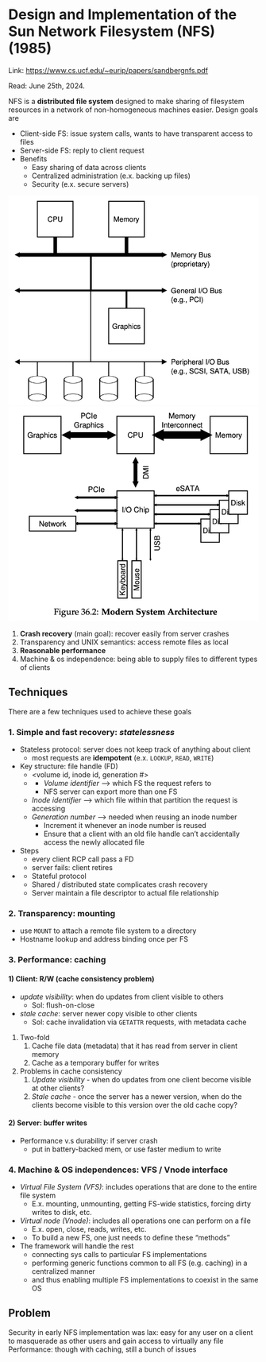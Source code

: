 # Design and Implementation of the Sun Network Filesystem (NFS) (1985) 

Link: https://www.cs.ucf.edu/~eurip/papers/sandbergnfs.pdf

Read: June 25th, 2024.

NFS is a **distributed file system** designed to make sharing of filesystem resources in a network of non-homogeneous machines easier. Design goals are 

- Client-side FS: issue system calls, wants to have transparent access to files
- Server-side FS: reply to client request
- Benefits
    - Easy sharing of data across clients
    - Centralized administration (e.x. backing up files)
    - Security (e.x. secure servers)

![alt text](image.png)
![alt text](image-1.png)

1. **Crash recovery** (main goal): recover easily from server crashes
2. Transparency and UNIX semantics: access remote files as local 
3. **Reasonable performance**
4. Machine & os independence: being able to supply files to different types of clients 

## Techniques 
There are a few techniques used to achieve these goals 

### 1. Simple and fast recovery: _statelessness_
*  Stateless protocol: server does not keep track of anything about client
    *  most requests are **idempotent** (e.x. `LOOKUP`, `READ`, `WRITE`)   
*  Key structure: file handle (FD)
    *  <volume id, inode id, generation #>     
    *  - *Volume identifier* —> which FS the request refers to
       - NFS server can export more than one FS
   - *Inode identifier* —> which file within that partition the request is accessing
   - *Generation number* —> needed when reusing an inode number
       - Increment it whenever an inode number is reused
       - Ensure that a client with an old file handle can’t accidentally access the newly allocated file
*  Steps 
    *  every client RCP call pass a FD
    *  server fails: client retires
*  - Stateful protocol
    - Shared / distributed state complicates crash recovery
    - Server maintain a file descriptor to actual file relationship

### 2. Transparency: mounting
*  use `MOUNT` to attach a remote file system to a directory
*  Hostname lookup and address binding once per FS

### 3. Performance: caching 
#### 1) Client: R/W (cache consistency problem) 
   * _update visibility_: when do updates from client visible to others
       *  Sol: flush-on-close 
   * _stale cache_: server newer copy visible to other clients
       *  Sol: cache invalidation via `GETATTR` requests, with metadata cache

1. Two-fold 
    1. Cache file data (metadata) that it has read from server in client memory
    2. Cache as a temporary buffer for writes 
2. Problems in cache consistency 
    1. *Update visibility* - when do updates from one client become visible at other clients?
    2. *Stale cache* - once the server has a newer version, when do the clients become visible to this version over the old cache copy?

#### 2) Server: buffer writes 
* Performance v.s durability: if server crash
    *  put in battery-backed mem, or use faster medium to write
 
 
### 4. Machine & OS independences: VFS / Vnode interface 
- *Virtual File System (VFS)*: includes operations that are done to the entire file system
    - E.x. mounting, unmounting, getting FS-wide statistics, forcing dirty writes to disk, etc.
- *Virtual node (Vnode)*: includes all operations one can perform on a file
    - E.x. open, close, reads, writes, etc.
- - To build a new FS, one just needs to define these “methods”
- The framework will handle the rest
    - connecting sys calls to particular FS implementations
    - performing generic functions common to all FS (e.g. caching) in a centralized manner
    - and thus enabling multiple FS implementations to coexist in the same OS
 
## Problem 
Security in early NFS implementation was lax: easy for any user on a client to masquerade as other users and gain access to virtually any file 
Performance: though with caching, still a bunch of issues 